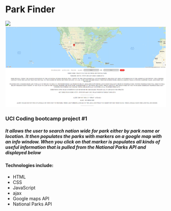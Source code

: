 # Park Finder
<img src="rimages/parkfinder1.PNG" width="900">
<img src="rimages/parkfinder2.PNG" width="900">
<h3>UCI Coding bootcamp project #1</h3>
<h5>It allows the user to search nation wide for park either by park name or location. It then populates the parks with markers on a google map with an info window. When you click on that marker is populates all kinds of useful information that is pulled from the National Parks API and displayed below</h5>
<h4>Technologies include:</h4>
<ul>
  <li>HTML
  <li>CSS
  <li>JavaScript
  <li>ajax
  <li>Google maps API
  <li>National Parks API
    
 
